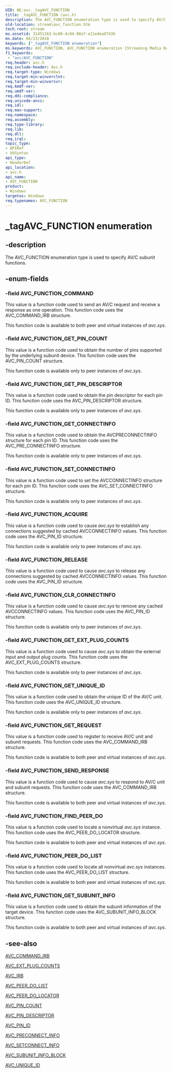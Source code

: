 ```yaml
---
UID: NE:avc._tagAVC_FUNCTION
title: _tagAVC_FUNCTION (avc.h)
description: The AVC_FUNCTION enumeration type is used to specify AV/C subunit functions.
old-location: stream\avc_function.htm
tech.root: stream
ms.assetid: 31451163-bc60-4c84-88a7-e11edea97436
ms.date: 04/23/2018
keywords: ["_tagAVC_FUNCTION enumeration"]
ms.keywords: AVC_FUNCTION, AVC_FUNCTION enumeration [Streaming Media Devices], AVC_FUNCTION_ACQUIRE, AVC_FUNCTION_CLR_CONNECTINFO, AVC_FUNCTION_COMMAND, AVC_FUNCTION_FIND_PEER_DO, AVC_FUNCTION_GET_CONNECTINFO, AVC_FUNCTION_GET_EXT_PLUG_COUNTS, AVC_FUNCTION_GET_PIN_COUNT, AVC_FUNCTION_GET_PIN_DESCRIPTOR, AVC_FUNCTION_GET_REQUEST, AVC_FUNCTION_GET_SUBUNIT_INFO, AVC_FUNCTION_GET_UNIQUE_ID, AVC_FUNCTION_PEER_DO_LIST, AVC_FUNCTION_RELEASE, AVC_FUNCTION_SEND_RESPONSE, AVC_FUNCTION_SET_CONNECTINFO, _tagAVC_FUNCTION, avc/AVC_FUNCTION, avc/AVC_FUNCTION_ACQUIRE, avc/AVC_FUNCTION_CLR_CONNECTINFO, avc/AVC_FUNCTION_COMMAND, avc/AVC_FUNCTION_FIND_PEER_DO, avc/AVC_FUNCTION_GET_CONNECTINFO, avc/AVC_FUNCTION_GET_EXT_PLUG_COUNTS, avc/AVC_FUNCTION_GET_PIN_COUNT, avc/AVC_FUNCTION_GET_PIN_DESCRIPTOR, avc/AVC_FUNCTION_GET_REQUEST, avc/AVC_FUNCTION_GET_SUBUNIT_INFO, avc/AVC_FUNCTION_GET_UNIQUE_ID, avc/AVC_FUNCTION_PEER_DO_LIST, avc/AVC_FUNCTION_RELEASE, avc/AVC_FUNCTION_SEND_RESPONSE, avc/AVC_FUNCTION_SET_CONNECTINFO, avcref_aa8add30-67c7-469c-ab3d-9173e7b4b91e.xml, stream.avc_function, tagAVC_FUNCTION
f1_keywords:
 - "avc/AVC_FUNCTION"
req.header: avc.h
req.include-header: Avc.h
req.target-type: Windows
req.target-min-winverclnt: 
req.target-min-winversvr: 
req.kmdf-ver: 
req.umdf-ver: 
req.ddi-compliance: 
req.unicode-ansi: 
req.idl: 
req.max-support: 
req.namespace: 
req.assembly: 
req.type-library: 
req.lib: 
req.dll: 
req.irql: 
topic_type:
- APIRef
- kbSyntax
api_type:
- HeaderDef
api_location:
- avc.h
api_name:
- AVC_FUNCTION
product:
- Windows
targetos: Windows
req.typenames: AVC_FUNCTION
---
```


# _tagAVC_FUNCTION enumeration


## -description


The AVC_FUNCTION enumeration type is used to specify AV/C subunit functions.


## -enum-fields




### -field AVC_FUNCTION_COMMAND

This value is a function code used to send an AV/C request and receive a response as one operation. This function code uses the AVC_COMMAND_IRB structure.

This function code is available to both peer and virtual instances of <i>avc.sys</i>.


### -field AVC_FUNCTION_GET_PIN_COUNT

This value is a function code used to obtain the number of pins supported by the underlying subunit device. This function code uses the AVC_PIN_COUNT structure.

This function code is available only to peer instances of <i>avc.sys</i>.


### -field AVC_FUNCTION_GET_PIN_DESCRIPTOR

This value is a function code used to obtain the pin descriptor for each pin ID. This function code uses the AVC_PIN_DESCRIPTOR structure.

This function code is available only to peer instances of <i>avc.sys</i>.


### -field AVC_FUNCTION_GET_CONNECTINFO

This value is a function code used to obtain the AVCPRECONNECTINFO structure for each pin ID. This function code uses the AVC_PRE_CONNECTINFO structure.

This function code is available only to peer instances of <i>avc.sys</i>.


### -field AVC_FUNCTION_SET_CONNECTINFO

This value is a function code used to set the AVCCONNECTINFO structure for each pin ID. This function code uses the AVC_SET_CONNECTINFO structure.

This function code is available only to peer instances of <i>avc.sys</i>.


### -field AVC_FUNCTION_ACQUIRE

This value is a function code used to cause <i>avc.sys</i> to establish any connections suggested by cached AVCCONNECTINFO values. This function code uses the AVC_PIN_ID structure.

This function code is available only to peer instances of <i>avc.sys</i>.


### -field AVC_FUNCTION_RELEASE

This value is a function code used to cause <i>avc.sys</i> to release any connections suggested by cached AVCCONNECTINFO values. This function code uses the AVC_PIN_ID structure.


### -field AVC_FUNCTION_CLR_CONNECTINFO

This value is a function code used to cause <i>avc.sys</i> to remove any cached AVCCONNECTINFO values. This function code uses the AVC_PIN_ID structure. 

This function code is available only to peer instances of <i>avc.sys</i>.


### -field AVC_FUNCTION_GET_EXT_PLUG_COUNTS

This value is a function code used to cause <i>avc.sys</i> to obtain the external input and output plug counts. This function code uses the AVC_EXT_PLUG_COUNTS structure.

This function code is available only to peer instances of <i>avc.sys</i>.


### -field AVC_FUNCTION_GET_UNIQUE_ID

This value is a function code used to obtain the unique ID of the AV/C unit. This function code uses the AVC_UNIQUE_ID structure.

This function code is available only to peer instances of <i>avc.sys</i>.


### -field AVC_FUNCTION_GET_REQUEST

This value is a function code used to register to receive AV/C unit and subunit requests. This function code uses the AVC_COMMAND_IRB structure.

This function code is available to both peer and virtual instances of <i>avc.sys</i>.


### -field AVC_FUNCTION_SEND_RESPONSE

This value is a function code used to cause <i>avc.sys</i> to respond to AV/C unit and subunit requests. This function code uses the AVC_COMMAND_IRB structure.

This function code is available to both peer and virtual instances of <i>avc.sys</i>.


### -field AVC_FUNCTION_FIND_PEER_DO

This value is a function code used to locate a nonvirtual <i>avc.sys</i> instance. This function code uses the AVC_PEER_DO_LOCATOR structure.

This function code is available to both peer and virtual instances of <i>avc.sys</i>.


### -field AVC_FUNCTION_PEER_DO_LIST

This value is a function code used to locate all nonvirtual <i>avc.sys</i> instances. This function code uses the AVC_PEER_DO_LIST structure.

This function code is available to both peer and virtual instances of <i>avc.sys</i>.


### -field AVC_FUNCTION_GET_SUBUNIT_INFO

This value is a function code used to obtain the subunit information of the target device. This function code uses the AVC_SUBUNIT_INFO_BLOCK structure.

This function code is available to both peer and virtual instances of <i>avc.sys</i>.


## -see-also




<a href="https://docs.microsoft.com/windows-hardware/drivers/ddi/avc/ns-avc-_avc_command_irb">AVC_COMMAND_IRB</a>



<a href="https://docs.microsoft.com/windows-hardware/drivers/ddi/avc/ns-avc-_avc_ext_plug_counts">AVC_EXT_PLUG_COUNTS</a>



<a href="https://docs.microsoft.com/windows-hardware/drivers/ddi/avc/ns-avc-_avc_irb">AVC_IRB</a>



<a href="https://docs.microsoft.com/windows-hardware/drivers/ddi/avc/ns-avc-_avc_peer_do_list">AVC_PEER_DO_LIST</a>



<a href="https://docs.microsoft.com/windows-hardware/drivers/ddi/avc/ns-avc-_avc_peer_do_locator">AVC_PEER_DO_LOCATOR</a>



<a href="https://docs.microsoft.com/windows-hardware/drivers/ddi/avc/ns-avc-_avc_pin_count">AVC_PIN_COUNT</a>



<a href="https://docs.microsoft.com/windows-hardware/drivers/ddi/avc/ns-avc-_avc_pin_descriptor">AVC_PIN_DESCRIPTOR</a>



<a href="https://docs.microsoft.com/windows-hardware/drivers/ddi/avc/ns-avc-_avc_pin_id">AVC_PIN_ID</a>



<a href="https://docs.microsoft.com/windows-hardware/drivers/ddi/avc/ns-avc-_avc_preconnect_info">AVC_PRECONNECT_INFO</a>



<a href="https://docs.microsoft.com/windows-hardware/drivers/ddi/avc/ns-avc-_avc_setconnect_info">AVC_SETCONNECT_INFO</a>



<a href="https://docs.microsoft.com/windows-hardware/drivers/ddi/avc/ns-avc-_avc_subunit_info_block">AVC_SUBUNIT_INFO_BLOCK</a>



<a href="https://docs.microsoft.com/windows-hardware/drivers/ddi/avc/ns-avc-_avc_unique_id">AVC_UNIQUE_ID</a>
 

 


